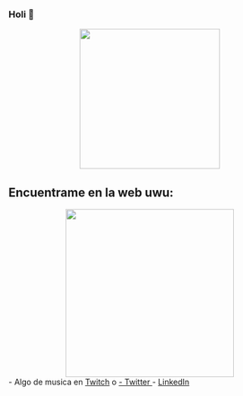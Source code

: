 ### Holi 👋

<div align="center"> 
  <img src="https://rapidapi.com/blog/wp-content/uploads/2017/01/octocat.gif" width="250">
</div>

## Encuentrame en la web uwu: 
<div align="center">
    <img src="https://www.google.com/url?sa=i&url=https%3A%2F%2Ftenor.com%2Fes%2Fver%2Finternet-gif-5944591&psig=AOvVaw08uZCili5PcpQS68JEJ3dn&ust=1601283166153000&source=images&cd=vfe&ved=0CAIQjRxqFwoTCJi8kO76iOwCFQAAAAAdAAAAABAJ" width="300" height="300" >
</div>
- Algo de musica en <a href="https://www.instagram.com/abdielgv162/">Twitch</a> o <a href="https://www.youtube.com/channel/UCYSA2z4L5S7LOo1QId3-l6Q"> 
- Twitter <a href="https://twitter.com/AbdielGuerrer20"></a> 
- <a href="https://www.linkedin.com/in/abdiel-guerrero-360a39195/">LinkedIn</a> 
